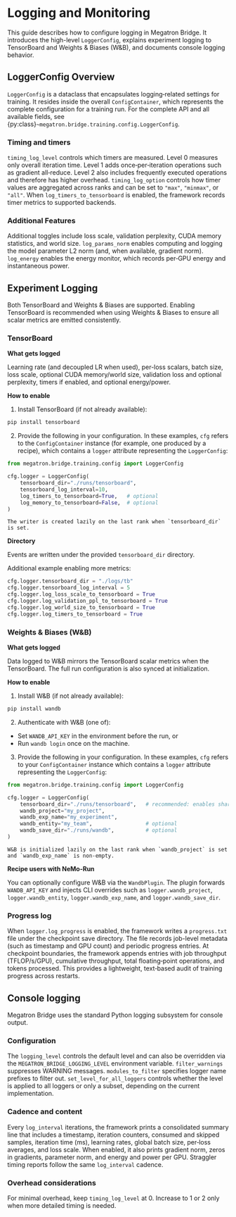 # Logging and Monitoring

This guide describes how to configure logging in Megatron Bridge. It introduces the high-level `LoggerConfig`, explains experiment logging to TensorBoard and Weights & Biases (W&B), and documents console logging behavior.

## LoggerConfig Overview

`LoggerConfig` is a dataclass that encapsulates logging‑related settings for training. It resides inside the overall `ConfigContainer`, which represents the complete configuration for a training run. For the complete API and all available fields, see {py:class}`~megatron.bridge.training.config.LoggerConfig`.

### Timing and timers

`timing_log_level` controls which timers are measured. Level 0 measures only overall iteration time. Level 1 adds once‑per‑iteration operations such as gradient all‑reduce. Level 2 also includes frequently executed operations and therefore has higher overhead. `timing_log_option` controls how timer values are aggregated across ranks and can be set to `"max"`, `"minmax"`, or `"all"`. When `log_timers_to_tensorboard` is enabled, the framework records timer metrics to supported backends.

### Additional Features

Additional toggles include loss scale, validation perplexity, CUDA memory statistics, and world size. `log_params_norm` enables computing and logging the model parameter L2 norm (and, when available, gradient norm). `log_energy` enables the energy monitor, which records per‑GPU energy and instantaneous power.

## Experiment Logging
Both TensorBoard and Weights & Biases are supported. Enabling TensorBoard is recommended when using Weights & Biases to ensure all scalar metrics are emitted consistently.

### TensorBoard

**What gets logged**

Learning rate (and decoupled LR when used), per-loss scalars, batch size, loss scale, optional CUDA memory/world size, validation loss and optional perplexity, timers if enabled, and optional energy/power.

**How to enable**
  1) Install TensorBoard (if not already available):
  ```bash
  pip install tensorboard
  ```
  2) Provide the following in your configuration. In these examples, `cfg` refers to the `ConfigContainer` instance (for example, one produced by a recipe), which contains a `logger` attribute representing the `LoggerConfig`:
  ```python
  from megatron.bridge.training.config import LoggerConfig

  cfg.logger = LoggerConfig(
      tensorboard_dir="./runs/tensorboard",
      tensorboard_log_interval=10,
      log_timers_to_tensorboard=True,   # optional
      log_memory_to_tensorboard=False,  # optional
  )
  ```

  ```{note}
  The writer is created lazily on the last rank when `tensorboard_dir` is set.
  ```

**Directory**

Events are written under the provided `tensorboard_dir` directory.

Additional example enabling more metrics:
```python
cfg.logger.tensorboard_dir = "./logs/tb"
cfg.logger.tensorboard_log_interval = 5
cfg.logger.log_loss_scale_to_tensorboard = True
cfg.logger.log_validation_ppl_to_tensorboard = True
cfg.logger.log_world_size_to_tensorboard = True
cfg.logger.log_timers_to_tensorboard = True
```

### Weights & Biases (W&B)

**What gets logged**

Data logged to W&B mirrors the TensorBoard scalar metrics when the TensorBoard. The full run configuration is also synced at initialization.

**How to enable**

  1) Install W&B (if not already available):
  ```bash
  pip install wandb
  ```
  2) Authenticate with W&B (one of):
  - Set `WANDB_API_KEY` in the environment before the run, or
  - Run `wandb login` once on the machine.
  3) Provide the following in your configuration. In these examples, `cfg` refers to your `ConfigContainer` instance which contains a `logger` attribute representing the `LoggerConfig`:
  ```python
  from megatron.bridge.training.config import LoggerConfig

  cfg.logger = LoggerConfig(
      tensorboard_dir="./runs/tensorboard",   # recommended: enables shared logging gate
      wandb_project="my_project",
      wandb_exp_name="my_experiment",
      wandb_entity="my_team",                 # optional
      wandb_save_dir="./runs/wandb",          # optional
  )
  ```
  
```{note}
W&B is initialized lazily on the last rank when `wandb_project` is set and `wandb_exp_name` is non-empty.
```  

**Recipe users with NeMo-Run**

You can optionally configure W&B via the `WandbPlugin`. The plugin forwards `WANDB_API_KEY` and injects CLI overrides such as `logger.wandb_project`, `logger.wandb_entity`, `logger.wandb_exp_name`, and `logger.wandb_save_dir`.

### Progress log

When `logger.log_progress` is enabled, the framework writes a `progress.txt` file under the checkpoint save directory. The file records job-level metadata (such as timestamp and GPU count) and periodic progress entries. At checkpoint boundaries, the framework appends entries with job throughput (TFLOP/s/GPU), cumulative throughput, total floating‑point operations, and tokens processed. This provides a lightweight, text‑based audit of training progress across restarts.

## Console logging

Megatron Bridge uses the standard Python logging subsystem for console output. 

### Configuration

The `logging_level` controls the default level and can also be overridden via the `MEGATRON_BRIDGE_LOGGING_LEVEL` environment variable. `filter_warnings` suppresses WARNING messages. `modules_to_filter` specifies logger name prefixes to filter out. `set_level_for_all_loggers` controls whether the level is applied to all loggers or only a subset, depending on the current implementation.

### Cadence and content

Every `log_interval` iterations, the framework prints a consolidated summary line that includes a timestamp, iteration counters, consumed and skipped samples, iteration time (ms), learning rates, global batch size, per‑loss averages, and loss scale. When enabled, it also prints gradient norm, zeros in gradients, parameter norm, and energy and power per GPU. Straggler timing reports follow the same `log_interval` cadence.

### Overhead considerations

For minimal overhead, keep `timing_log_level` at 0. Increase to 1 or 2 only when more detailed timing is needed.
